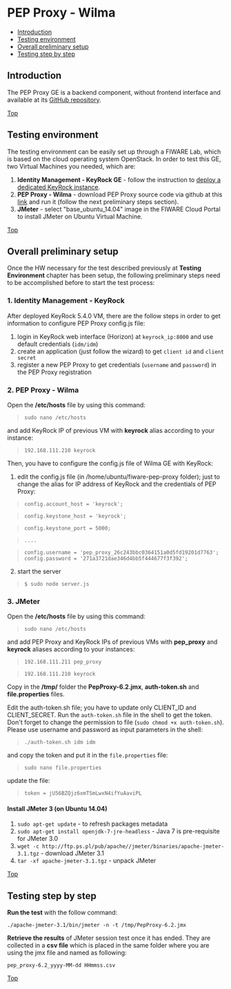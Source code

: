 # PEP Proxy - Wilma #

* [Introduction](#introduction)
* [Testing environment](#testing-environment)
* [Overall preliminary setup](#overall-preliminary-setup)
* [Testing step by step](#testing-step-by-step)


## Introduction ##

The PEP Proxy GE is a backend component, without frontend interface and available at its [GitHub repository](https://github.com/ging/fiware-pep-proxy). 

[Top](#pep-proxy---wilma)

## Testing environment ##

The testing environment can be easily set up through a FIWARE Lab, which is based on the cloud operating system OpenStack. 
In order to test this GE, two Virtual Machines you needed, which are: 

1. **Identity Management - KeyRock GE** - follow the instruction to [deploy a dedicated KeyRock instance](https://catalogue.fiware.org/enablers/identity-management-keyrock/creating-instances). 
2. **PEP Proxy - Wilma** - download PEP Proxy source code via github at this [link](https://github.com/ging/fiware-pep-proxy.git) and run it (follow the next preliminary steps section).
3. **JMeter** - select "base_ubuntu_14.04" image in the FIWARE Cloud Portal to install JMeter on Ubuntu Virtual Machine.

[Top](#pep-proxy---wilma)

## Overall preliminary setup ##

Once the HW necessary for the test described previously at **Testing Environment** chapter has been setup, the following preliminary steps need to be accomplished before to start the test process:

### 1. Identity Management - KeyRock ###

After deployed KeyRock 5.4.0 VM, there are the follow steps in order to get information to configure PEP Proxy config.js file:

1. login in KeyRock web interface (Horizon) at `keyrock_ip:8000` and use default credentials (`idm/idm`) 
2. create an application (just follow the wizard) to get `client id` and `client secret`
3. register a new PEP Proxy to get credentials (`username` and `password`) in the PEP Proxy registration

### 2. PEP Proxy - Wilma ###

Open the **/etc/hosts** file by using this command:

> `sudo nano /etc/hosts` 

and add KeyRock IP of previous VM with **keyrock** alias according to your instance: 

> `192.168.111.210 keyrock`

Then, you have to configure the config.js file of Wilma GE with KeyRock:

1. edit the config.js file (in /home/ubuntu/fiware-pep-proxy folder); just to change the alias for IP address of KeyRock and the credentials of PEP Proxy:

> `config.account_host = 'keyrock';`


> `config.keystone_host = 'keyrock';`

> `config.keystone_port = 5000;`

> `....`

> `config.username = 'pep_proxy_26c243bbc0364151a0d5fd19201d7763';`
> `config.password = '271a3721dae346d4bb5f444677f3f392';`

2. start the server

> `$ sudo node server.js`


### 3. JMeter ###

Open the **/etc/hosts** file by using this command:

> `sudo nano /etc/hosts` 

and add PEP Proxy and KeyRock IPs of previous VMs with **pep_proxy** and **keyrock** aliases according to your instances: 

> `192.168.111.211 pep_proxy`

> `192.168.111.210 keyrock`


Copy in the **/tmp/** folder the **PepProxy-6.2.jmx**, **auth-token.sh** and **file.properties** files.

Edit the auth-token.sh file; you have to update only CLIENT_ID and CLIENT_SECRET. Run the `auth-token.sh` file in the shell to get the token. Don't forget to change the permission to file (`sudo chmod +x auth-token.sh`). Please use username and password as input parameters in the shell: 

> `./auth-token.sh idm idm`

and copy the token and put it in the `file.properties` file:

> `sudo nano file.properties` 

update the file:

> `token = jU56BZQjz6xmTSmLwxN4ifYuAaviPL`
 

#### Install JMeter 3 (on Ubuntu 14.04) ####

1. `sudo apt-get update` - to refresh packages metadata
2. `sudo apt-get install openjdk-7-jre-headless` - Java 7 is pre-requisite for JMeter 3.0
3. `wget -c http://ftp.ps.pl/pub/apache//jmeter/binaries/apache-jmeter-3.1.tgz` - download JMeter 3.1
4. `tar -xf apache-jmeter-3.1.tgz` - unpack JMeter

[Top](#pep-proxy---wilma)

## Testing step by step ##

**Run the test** with the follow command: 

`./apache-jmeter-3.1/bin/jmeter -n -t /tmp/PepProxy-6.2.jmx`

**Retrieve the results** of JMeter session test once it has ended. They are collected in a **csv file** which is placed in the same folder where you are using the jmx file and named as following: 

`pep_proxy-6.2_yyyy-MM-dd HHmmss.csv`

[Top](#pep-proxy---wilma)